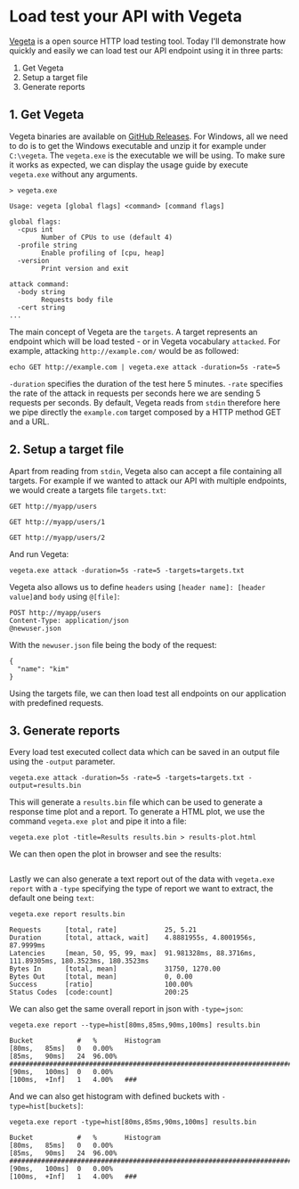# Load test your API with Vegeta

[Vegeta](https://github.com/tsenart/vegeta) is a open source HTTP load testing tool. Today I'll demonstrate how quickly and easily we can load test our API endpoint using it in three parts:

1. Get Vegeta
2. Setup a target file
3. Generate reports

## 1. Get Vegeta

Vegeta binaries are available on [GitHub Releases](https://github.com/tsenart/vegeta/releases). For Windows, all we need to do is to get the Windows executable and unzip it for example under `C:\vegeta`.
The `vegeta.exe` is the executable we will be using. To make sure it works as expected, we can display the usage guide by execute `vegeta.exe` without any arguments.

```
> vegeta.exe

Usage: vegeta [global flags] <command> [command flags]

global flags:
  -cpus int
        Number of CPUs to use (default 4)
  -profile string
        Enable profiling of [cpu, heap]
  -version
        Print version and exit

attack command:
  -body string
        Requests body file
  -cert string
...
```

The main concept of Vegeta are the `targets`. A target represents an endpoint which will be load tested - or in Vegeta vocabulary `attacked`. For example, attacking `http://example.com/` would be as followed:

```
echo GET http://example.com | vegeta.exe attack -duration=5s -rate=5
```

`-duration` specifies the duration of the test here 5 minutes. `-rate` specifies the rate of the attack in requests per seconds here we are sending 5 requests per seconds. By default, Vegeta reads from `stdin` therefore here we pipe directly the `example.com` target composed by a HTTP method GET and a URL.

## 2. Setup a target file

Apart from reading from `stdin`, Vegeta also can accept a file containing all targets. For example if we wanted to attack our API with multiple endpoints, we would create a targets file `targets.txt`:

```
GET http://myapp/users

GET http://myapp/users/1

GET http://myapp/users/2
```

And run Vegeta:

```
vegeta.exe attack -duration=5s -rate=5 -targets=targets.txt
```

Vegeta also allows us to define `headers` using `[header name]: [header value]`and `body` using `@[file]`:

```
POST http://myapp/users
Content-Type: application/json
@newuser.json
```

With the `newuser.json` file being the body of the request:

```
{
  "name": "kim"
}
```

Using the targets file, we can then load test all endpoints on our application with predefined requests.

## 3. Generate reports

Every load test executed collect data which can be saved in an output file using the `-output` parameter.

```
vegeta.exe attack -duration=5s -rate=5 -targets=targets.txt -output=results.bin
```

This will generate a `results.bin` file which can be used to generate a response time plot and a report.
To generate a HTML plot, we use the command `vegeta.exe plot` and pipe it into a file:

```
vegeta.exe plot -title=Results results.bin > results-plot.html
```

We can then open the plot in browser and see the results:

![]()

Lastly we can also generate a text report out of the data with `vegeta.exe report` with a `-type` specifying the type of report we want to extract, the default one being `text`:

```
vegeta.exe report results.bin

Requests      [total, rate]            25, 5.21
Duration      [total, attack, wait]    4.8881955s, 4.8001956s, 87.9999ms
Latencies     [mean, 50, 95, 99, max]  91.981328ms, 88.3716ms, 111.89305ms, 180.3523ms, 180.3523ms
Bytes In      [total, mean]            31750, 1270.00
Bytes Out     [total, mean]            0, 0.00
Success       [ratio]                  100.00%
Status Codes  [code:count]             200:25
```

We can also get the same overall report in json with `-type=json`:

```
vegeta.exe report --type=hist[80ms,85ms,90ms,100ms] results.bin

Bucket           #   %       Histogram
[80ms,   85ms]   0   0.00%
[85ms,   90ms]   24  96.00%  ########################################################################
[90ms,   100ms]  0   0.00%
[100ms,  +Inf]   1   4.00%   ###
```

And we can also get histogram with defined buckets with `-type=hist[buckets]`:

```
vegeta.exe report -type=hist[80ms,85ms,90ms,100ms] results.bin

Bucket           #   %       Histogram
[80ms,   85ms]   0   0.00%
[85ms,   90ms]   24  96.00%  ########################################################################
[90ms,   100ms]  0   0.00%
[100ms,  +Inf]   1   4.00%   ###
```

